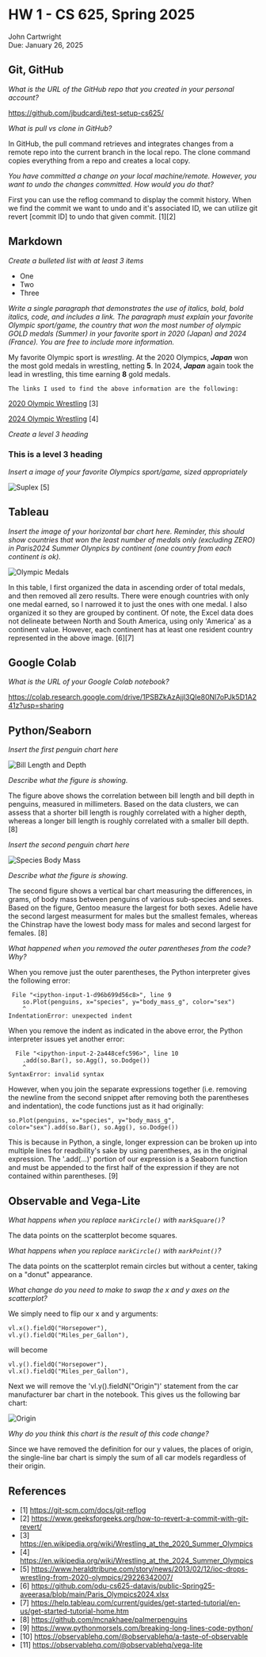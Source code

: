 # HW 1 - CS 625, Spring 2025

John Cartwright  
Due: January 26, 2025

## Git, GitHub

*What is the URL of the GitHub repo that you created in your personal account?*

https://github.com/jbudcardi/test-setup-cs625/
   
*What is pull vs clone in GitHub?*

In GitHub, the pull command retrieves and integrates changes from a remote repo into the current branch in the local repo. The clone command copies everything from a repo and creates a local copy.
   
*You have committed a change on your local machine/remote. However, you want to undo the changes committed. How would you do that?*

First you can use the reflog command to display the commit history. When we find the commit we want to undo and it's associated ID, we can utilize git revert [commit ID] to undo that given commit. [1][2]

## Markdown

*Create a bulleted list with at least 3 items*

* One
* Two
* Three

*Write a single paragraph that demonstrates the use of italics, bold, bold italics, code, and includes a link. The paragraph must explain your favorite Olympic sport/game, the country that won the most number of olympic GOLD medals (Summer) in your favorite sport in 2020 (Japan) and 2024 (France). You are free to include more information.*

My favorite Olympic sport is *wrestling*. At the 2020 Olympics, ***Japan*** won the most gold medals in wrestling, netting **5**. In 2024, ***Japan*** again took the lead in wrestling, this time earning **8** gold medals. 

```
The links I used to find the above information are the following:
```
[2020 Olympic Wrestling](https://en.wikipedia.org/wiki/Wrestling_at_the_2020_Summer_Olympics) [3]

[2024 Olympic Wrestling](https://en.wikipedia.org/wiki/Wrestling_at_the_2024_Summer_Olympics) [4]

*Create a level 3 heading*

### This is a level 3 heading

*Insert a image of your favorite Olympics sport/game, sized appropriately*

![Suplex](suplex.jpg "Suplex") [5]

## Tableau

*Insert the image of your horizontal bar chart here. Reminder, this should show countries that won the least number of medals only (excluding ZERO) in Paris2024 Summer Olynpics by continent (one country from each continent is ok).*

![Olympic Medals](TableauMedals2.png "Olympic Medals")

In this table, I first organized the data in ascending order of total medals, and then removed all zero results. There were enough countries with only one medal earned, so I narrowed it to just the ones with one medal. I also organized it so they are grouped by continent. Of note, the Excel data does not delineate between North and South America, using only 'America' as a continent value. However, each continent has at least one resident country represented in the above image. [6][7]

## Google Colab

*What is the URL of your Google Colab notebook?*

https://colab.research.google.com/drive/1PSBZkAzAjjl3QIe80Nl7oPJk5D1A241z?usp=sharing

## Python/Seaborn

*Insert the first penguin chart here*

![Bill Length and Depth](bll_length_depth.png "Bill Length and Depth")

*Describe what the figure is showing.*

The figure above shows the correlation between bill length and bill depth in penguins, measured in millimeters. Based on the data clusters, we can assess that a shorter bill length is roughly correlated with a higher depth, whereas a longer bill length is roughly correlated with a smaller bill depth. [8]

*Insert the second penguin chart here*

![Species Body Mass](species_body_mass.png "Body Mass by Species")

*Describe what the figure is showing.*

The second figure shows a vertical bar chart measuring the differences, in grams, of body mass between penguins of various sub-species and sexes. Based on the figure, Gentoo measure the largest for both sexes. Adelie have the second largest measurment for males but the smallest females, whereas the Chinstrap have the lowest body mass for males and second largest for females. [8]

*What happened when you removed the outer parentheses from the code? Why?*

When you remove just the outer parentheses, the Python interpreter gives the following error:

```
 File "<ipython-input-1-d96b699d56c8>", line 9
    so.Plot(penguins, x="species", y="body_mass_g", color="sex")
    ^
IndentationError: unexpected indent
```

When you remove the indent as indicated in the above error, the Python interpreter issues yet another error:

```
  File "<ipython-input-2-2a448cefc596>", line 10
    .add(so.Bar(), so.Agg(), so.Dodge())
    ^
SyntaxError: invalid syntax
```

However, when you join the separate expressions together (i.e. removing the newline from the second snippet after removing both the parentheses and indentation), the code functions just as it had originally:

```
so.Plot(penguins, x="species", y="body_mass_g", color="sex").add(so.Bar(), so.Agg(), so.Dodge())
```

This is because in Python, a single, longer expression can be broken up into multiple lines for readbility's sake by using parentheses, as in the original expression. The '.add(...)' portion of our expression is a Seaborn function and must be appended to the first half of the expression if they are not contained within parentheses. [9]

## Observable and Vega-Lite

*What happens when you replace `markCircle()` with `markSquare()`?*

The data points on the scatterplot become squares.

*What happens when you replace `markCircle()` with `markPoint()`?*

The data points on the scatterplot remain circles but without a center, taking on a "donut" appearance.

*What change do you need to make to swap the x and y axes on the scatterplot?*

We simply need to flip our x and y arguments:

```
vl.x().fieldQ("Horsepower"),    
vl.y().fieldQ("Miles_per_Gallon"),
```

will become

```
vl.y().fieldQ("Horsepower"),    
vl.x().fieldQ("Miles_per_Gallon"),
```
Next we will remove the 'vl.y().fieldN("Origin")' statement from the car manufacturer bar chart in the notebook. This gives us the following bar chart:

![Origin](origin.png "Origin Aggregate")

*Why do you think this chart is the result of this code change?*

Since we have removed the definition for our y values, the places of origin, the single-line bar chart is simply the sum of all car models regardless of their origin.

## References
* [1] <https://git-scm.com/docs/git-reflog>
* [2] <https://www.geeksforgeeks.org/how-to-revert-a-commit-with-git-revert/>
* [3] <https://en.wikipedia.org/wiki/Wrestling_at_the_2020_Summer_Olympics>
* [4] <https://en.wikipedia.org/wiki/Wrestling_at_the_2024_Summer_Olympics>
* [5] <https://www.heraldtribune.com/story/news/2013/02/12/ioc-drops-wrestling-from-2020-olympics/29226342007/>
* [6] <https://github.com/odu-cs625-datavis/public-Spring25-aveerasa/blob/main/Paris_Olympics2024.xlsx>
* [7] <https://help.tableau.com/current/guides/get-started-tutorial/en-us/get-started-tutorial-home.htm>
* [8] <https://github.com/mcnakhaee/palmerpenguins>
* [9] <https://www.pythonmorsels.com/breaking-long-lines-code-python/>
* [10] <https://observablehq.com/@observablehq/a-taste-of-observable>
* [11] <https://observablehq.com/@observablehq/vega-lite>
